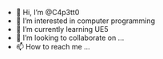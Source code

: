 - 👋 Hi, I’m @C4p3tt0
- 👀 I’m interested in computer programming
- 🌱 I’m currently learning UE5
- 💞️ I’m looking to collaborate on ...
- 📫 How to reach me ...

<!---
C4p3tt0/C4p3tt0 is a ✨ special ✨ repository because its `README.md` (this file) appears on your GitHub profile.
You can click the Preview link to take a look at your changes.
--->

